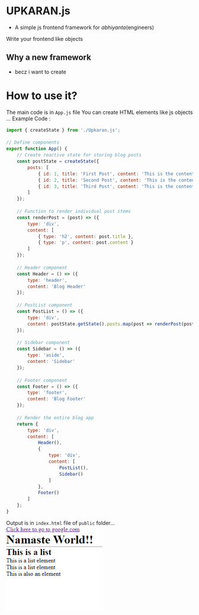 # UPKARAN.js
 - A simple js frontend framework for <i>abhiyanta</i>(engineers)

Write your frontend like objects

 ## Why a new framework 
 - becz i want to create

# How to use it? 
The main code is in `App.js` file
You can create HTML elements like js objects ...
Example Code :
```javascript
import { createState } from './Upkaran.js';

// Define components
export function App() {
    // Create reactive state for storing blog posts
    const postState = createState({
        posts: [
            { id: 1, title: 'First Post', content: 'This is the content of the first post.' },
            { id: 2, title: 'Second Post', content: 'This is the content of the second post.' },
            { id: 3, title: 'Third Post', content: 'This is the content of the third post.' }
        ]
    });

    // Function to render individual post items
    const renderPost = (post) => ({
        type: 'div',
        content: [
            { type: 'h2', content: post.title },
            { type: 'p', content: post.content }
        ]
    });

    // Header component
    const Header = () => ({
        type: 'header',
        content: 'Blog Header'
    });

    // PostList component
    const PostList = () => ({
        type: 'div',
        content: postState.getState().posts.map(post => renderPost(post))
    });

    // Sidebar component
    const Sidebar = () => ({
        type: 'aside',
        content: 'Sidebar'
    });

    // Footer component
    const Footer = () => ({
        type: 'footer',
        content: 'Blog Footer'
    });

    // Render the entire blog app
    return {
        type: 'div',
        content: [
            Header(),
            {
                type: 'div',
                content: [
                    PostList(),
                    Sidebar()
                ]
            },
            Footer()
        ]
    };
}
```

Output is in `index.html` file of `public` folder...
![img](img1.png)